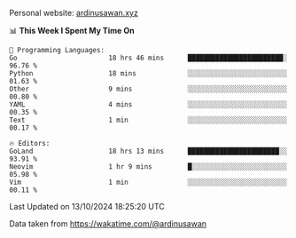 Personal website: [ardinusawan.xyz](https://ardinusawan.xyz)

<!--START_SECTION:waka-->
📊 **This Week I Spent My Time On** 

```text
💬 Programming Languages: 
Go                       18 hrs 46 mins      ████████████████████████░   96.76 % 
Python                   18 mins             ░░░░░░░░░░░░░░░░░░░░░░░░░   01.63 % 
Other                    9 mins              ░░░░░░░░░░░░░░░░░░░░░░░░░   00.80 % 
YAML                     4 mins              ░░░░░░░░░░░░░░░░░░░░░░░░░   00.35 % 
Text                     1 min               ░░░░░░░░░░░░░░░░░░░░░░░░░   00.17 % 

🔥 Editors: 
GoLand                   18 hrs 13 mins      ███████████████████████░░   93.91 % 
Neovim                   1 hr 9 mins         █░░░░░░░░░░░░░░░░░░░░░░░░   05.98 % 
Vim                      1 min               ░░░░░░░░░░░░░░░░░░░░░░░░░   00.11 % 
```


 Last Updated on 13/10/2024 18:25:20 UTC
<!--END_SECTION:waka-->
Data taken from https://wakatime.com/@ardinusawan
